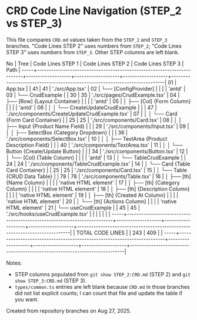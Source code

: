 # CRD Code Line Navigation (STEP_2 vs STEP_3)

This file compares `CRD.md` values taken from the `STEP_2` and `STEP_3` branches. "Code Lines STEP 2" uses numbers from `STEP_2`; "Code Lines STEP 3" uses numbers from `STEP_3`. Other STEP columns are left blank.

No   | Tree                                                                   | Code Lines STEP 1 | Code Lines STEP 2 | Code Lines STEP 3 |     Path                                                                  |
-----+------------------------------------------------------------------------+-------------------+-------------------+-------------------+---------------------------------------------------------------------------|
01   | App.tsx                                                                |                   | 41                | 41                |     './src/App.tsx'                                                       |
02   | └── [ConfigProvider]                                                   |                   |                   |                   |     'antd'                                                                | 
03   |     └── CrudExample                                                    |                   | 30                | 35                |     './src/pages/CrudExample.tsx'                                         |
04   |         ├── [Row] {Layout Container}                                   |                   |                   |                   |     'antd'                                                                |
05   |         │   ├── [Col] {Form Column}                                    |                   |                   |                   |     'antd'                                                                |
06   |         │   │   └── CreateUpdateCrudExample                            |                   |                   | 47                |     './src/components/CreateUpdateCrudExample.tsx'                        |
07   |         │   │       └── Card {Form Card Container}                     |                   | 25                | 25                |     './src/components/Card.tsx'                                           |
08   |         │   │           ├── Input {Product Name Field}                 |                   |                   | 29                |     './src/components/Input.tsx'                                          |
09   |         │   │           ├── SelectBox {Category Dropdown}              |                   |                   | 36                |     './src/components/SelectBox.tsx'                                      |
10   |         │   │           ├── TextArea {Product Description Field}       |                   |                   | 40                |     './src/components/TextArea.tsx'                                       |
11   |         │   │           └── Button {Create/Update Button}              |                   |                   | 34                |     './src/components/Button.tsx'                                         |
12   |         │   └── [Col] {Table Column}                                   |                   |                   |                   |     'antd'                                                                |
13   |         │       └── TableCrudExample                                   |                   | 24                | 24                |     './src/components/TableCrudExample.tsx'                               |
14   |         │           └── Card {Table Card Container}                    |                   | 25                | 25                |     './src/components/Card.tsx'                                           |
15   |         │               └── Table {CRUD Data Table}                    |                   | 78                | 78                |     './src/components/Table.tsx'                                          |
16   |         │                   ├── [th] {Name Column}                     |                   |                   |                   |     'native HTML element'                                                 |
17   |         │                   ├── [th] {Category Column}                 |                   |                   |                   |     'native HTML element'                                                 |
18   |         │                   ├── [th] {Description Column}              |                   |                   |                   |     'native HTML element'                                                 |
19   |         │                   ├── [th] {Created At Column}               |                   |                   |                   |     'native HTML element'                                                 |
20   |         │                   └── [th] {Actions Column}                  |                   |                   |                   |     'native HTML element'                                                 |
21   |         └── useCrudExample                                             |                   | 45                | 45                |     './src/hooks/useCrudExample.tsx'                                      |
     |                                                                        |                   |                   |                   |                                                                           |
-----+------------------------------------------------------------------------+-------------------+-------------------+-------------------+---------------------------------------------------------------------------|
     |                                                       TOTAL CODE LINES |                   | 243               | 409               |                                                                           |
-----+------------------------------------------------------------------------+-------------------+-------------------+-------------------+---------------------------------------------------------------------------|


Notes:
- STEP columns populated from `git show STEP_2:CRD.md` (STEP 2) and `git show STEP_3:CRD.md` (STEP 3).
- `types/common.ts` entries are left blank because `CRD.md` in those branches did not list explicit counts; I can count that file and update the table if you want.

Created from repository branches on Aug 27, 2025.
